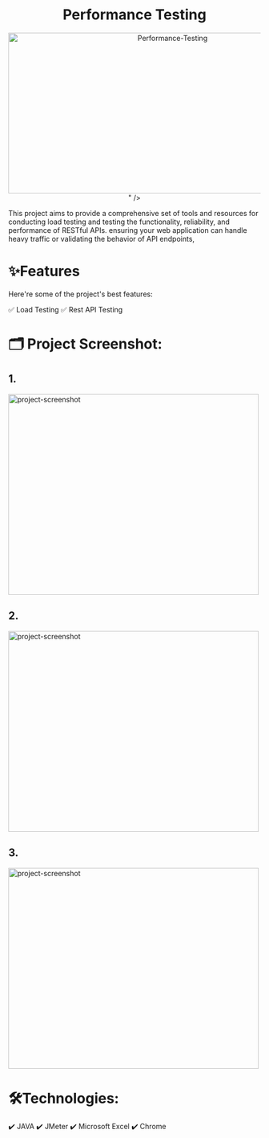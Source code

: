 <h1 id="title" align="center">Performance Testing</h1>

<p align="center"><img src="https://socialify.git.ci/mazharulshameem/Performance-Testing/image?issues=1&language=1&name=1&owner=1&pattern=Solid&stargazers=1&theme=Dark" alt="Performance-Testing" width="640" height="320"/>" /></p>

This project aims to provide a comprehensive set of tools and resources for conducting 
load testing and testing the functionality, reliability, and performance of RESTful APIs. 
ensuring your web application can handle heavy traffic or validating the behavior of API endpoints, 

  
  
# ✨Features
Here're some of the project's best features:

✅   Load Testing
✅   Rest API Testing



# 🗂️ Project Screenshot:

 ## 1. 
<img src="https://i.ibb.co/2YztFBp/thread.png" alt="project-screenshot" width="500" height="400/">

## 2. 
<img src="https://i.ibb.co/p3HsHHh/summary-view.png" alt="project-screenshot" width="500" height="400/">

## 3. 
<img src="https://i.ibb.co/VLBPdRQ/testreport-PNG.png" alt="project-screenshot" width="500" height="400/">

  
# 🛠️Technologies:

✔️ JAVA
✔️ JMeter
✔️ Microsoft Excel
✔️ Chrome
